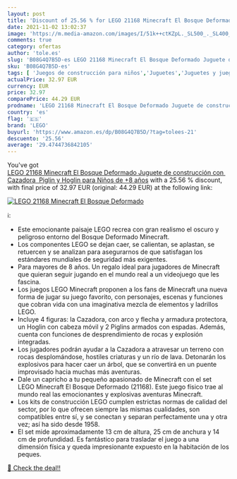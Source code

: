 ```yaml
---
layout: post
title: 'Discount of 25.56 % for LEGO 21168 Minecraft El Bosque Deformado'
date: 2021-11-02 13:02:37
image: 'https://m.media-amazon.com/images/I/51k++ctKZpL._SL500_._SL400_.jpg'
comments: true
category: ofertas
author: 'tole.es'
slug: 'B08G4Q7B5D-es LEGO 21168 Minecraft El Bosque Deformado Juguete de...'
sku: 'B08G4Q7B5D-es'
tags: [ 'Juegos de construcción para niños','Juguetes','Juguetes y juegos','Sets de construcción','lego', ]
actualPrice: 32.97 EUR
currency: EUR
price: 32.97
comparePrice: 44.29 EUR
prodname: 'LEGO 21168 Minecraft El Bosque Deformado Juguete de construcción con Cazadora  Piglin y Hoglin para Niños de +8 años'
country: 'es'
flag: '🇪🇸'
brand: 'LEGO'
buyurl: 'https://www.amazon.es/dp/B08G4Q7B5D/?tag=tolees-21'
descuento: '25.56'
average: '29.4744736842105'
---
```


You've got [LEGO 21168 Minecraft El Bosque Deformado Juguete de construcción con Cazadora  Piglin y Hoglin para Niños de +8 años](https://www.amazon.es/dp/B08G4Q7B5D/?tag=tolees-21) with a  25.56 % discount, with final price of 32.97 EUR (original: 44.29 EUR) at the following link:

[![LEGO 21168 Minecraft El Bosque Deformado](https://m.media-amazon.com/images/I/51k++ctKZpL._SL500_._SL400_.jpg)](https://www.amazon.es/dp/B08G4Q7B5D/?tag=tolees-21)

ℹ️:

- Este emocionante paisaje LEGO recrea con gran realismo el oscuro y peligroso entorno del Bosque Deformado Minecraft.
- Los componentes LEGO se dejan caer, se calientan, se aplastan, se retuercen y se analizan para asegurarnos de que satisfagan los estándares mundiales de seguridad más exigentes.
- Para mayores de 8 años. Un regalo ideal para jugadores de Minecraft que quieran seguir jugando en el mundo real a un videojuego que les fascina.
- Los juegos LEGO Minecraft proponen a los fans de Minecraft una nueva forma de jugar su juego favorito, con personajes, escenas y funciones que cobran vida con una imaginativa mezcla de elementos y ladrillos LEGO.
- Incluye 4 figuras: la Cazadora, con arco y flecha y armadura protectora, un Hoglin con cabeza móvil y 2 Piglins armados con espadas. Además, cuenta con funciones de desprendimiento de rocas y explosión integradas.
- Los jugadores podrán ayudar a la Cazadora a atravesar un terreno con rocas desplomándose, hostiles criaturas y un río de lava. Detonarán los explosivos para hacer caer un árbol, que se convertirá en un puente improvisado hacia muchas más aventuras.
- Dale un capricho a tu pequeño apasionado de Minecraft con el set LEGO Minecraft El Bosque Deformado (21168). Este juego físico trae al mundo real las emocionantes y explosivas aventuras Minecraft.
- Los kits de construcción LEGO cumplen estrictas normas de calidad del sector, por lo que ofrecen siempre las mismas cualidades, son compatibles entre sí, y se conectan y separan perfectamente una y otra vez; así ha sido desde 1958.
- El set mide aproximadamente 13 cm de altura, 25 cm de anchura y 14 cm de profundidad. Es fantástico para trasladar el juego a una dimensión física y queda impresionante expuesto en la habitación de los peques.

[🛒 Check the deal!!](https://www.amazon.es/dp/B08G4Q7B5D/?tag=tolees-21)
